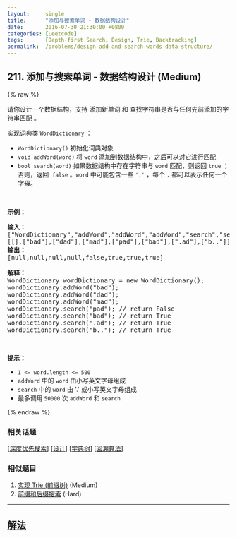 ```yaml
---
layout:     single
title:      "添加与搜索单词 - 数据结构设计"
date:       2016-07-30 21:30:00 +0800
categories: [Leetcode]
tags:       [Depth-first Search, Design, Trie, Backtracking]
permalink:  /problems/design-add-and-search-words-data-structure/
---
```


## 211. 添加与搜索单词 - 数据结构设计 (Medium)

{% raw %}

<p>请你设计一个数据结构，支持 添加新单词 和 查找字符串是否与任何先前添加的字符串匹配 。</p>

<p>实现词典类 <code>WordDictionary</code> ：</p>

<ul>
	<li><code>WordDictionary()</code> 初始化词典对象</li>
	<li><code>void addWord(word)</code> 将 <code>word</code> 添加到数据结构中，之后可以对它进行匹配</li>
	<li><code>bool search(word)</code> 如果数据结构中存在字符串与 <code>word</code> 匹配，则返回 <code>true</code> ；否则，返回  <code>false</code> 。<code>word</code> 中可能包含一些 <code>'.'</code> ，每个 <code>.</code> 都可以表示任何一个字母。</li>
</ul>

<p> </p>

<p><strong>示例：</strong></p>

<pre>
<strong>输入：</strong>
["WordDictionary","addWord","addWord","addWord","search","search","search","search"]
[[],["bad"],["dad"],["mad"],["pad"],["bad"],[".ad"],["b.."]]
<strong>输出：</strong>
[null,null,null,null,false,true,true,true]

<strong>解释：</strong>
WordDictionary wordDictionary = new WordDictionary();
wordDictionary.addWord("bad");
wordDictionary.addWord("dad");
wordDictionary.addWord("mad");
wordDictionary.search("pad"); // return False
wordDictionary.search("bad"); // return True
wordDictionary.search(".ad"); // return True
wordDictionary.search("b.."); // return True
</pre>

<p> </p>

<p><strong>提示：</strong></p>

<ul>
	<li><code>1 <= word.length <= 500</code></li>
	<li><code>addWord</code> 中的 <code>word</code> 由小写英文字母组成</li>
	<li><code>search</code> 中的 <code>word</code> 由 '.' 或小写英文字母组成</li>
	<li>最多调用 <code>50000</code> 次 <code>addWord</code> 和 <code>search</code></li>
</ul>

{% endraw %}

### 相关话题
  [[深度优先搜索](https://github.com/openset/leetcode/tree/master/tag/depth-first-search/README.md)]
  [[设计](https://github.com/openset/leetcode/tree/master/tag/design/README.md)]
  [[字典树](https://github.com/openset/leetcode/tree/master/tag/trie/README.md)]
  [[回溯算法](https://github.com/openset/leetcode/tree/master/tag/backtracking/README.md)]

### 相似题目
  1. [实现 Trie (前缀树)](/problems/implement-trie-prefix-tree) (Medium)
  1. [前缀和后缀搜索](/problems/prefix-and-suffix-search) (Hard)

---

## [解法](https://github.com/openset/leetcode/tree/master/problems/design-add-and-search-words-data-structure)
